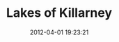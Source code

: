 ---
title:		"Lakes of Killarney"
type:		"photos"
mediatype:		"upload"
location:		"Kerry, Ireland"
date:		"2012-04-01 19:23:21"
album:		"landscapes"
filename:		"lakes-killarney.md"
series:		"kerry"
cl_public_id:		"landscapes/lakes-killarney"
cl_version:		1497004733
format:		"tiff"
bytes:		7005952
width:		2560
height:		1440
colours:
- "#70808C"
- "#B2C1CA"
- "#536878"
- "#6A7482"
- "#293942"
- "#3B301F"
- "#384041"
- "#3C3834"
- "#3A2A1F"
- "#6D5A3F"
- "#AAB4C1"
- "#3B3D44"
- "#6E5441"
- "#4C5A6C"
- "#2E3745"
exposure_mode:		"Manual"
program:		"Manual"
aperture:		undefined
focal_length:		"35.0 mm"
iso:		"200"
shutter_speed:		undefined
metering:		"Multi-segment"
flash:		"Off, Did not fire"
white_balance:		"Manual"
colour_temp:		"-6.0"
has_crop:		"No"
orientation:		"Horizontal (normal)"
camera_model:		"NIKON D7000"
lens_info:		"No lens info"
artist:		"Matt Finucane"
x_resolution:		"300"
y_resolution:		"300"
---